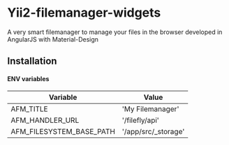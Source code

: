Yii2-filemanager-widgets
========================
A very smart filemanager to manage your files in the browser developed in AngularJS with Material-Design

Installation
------------

#### ENV variables

Variable | Value
------------- | -------------
AFM_TITLE | 'My Filemanager'
AFM_HANDLER_URL | '/filefly/api'
AFM_FILESYSTEM_BASE_PATH | '/app/src/_storage'
